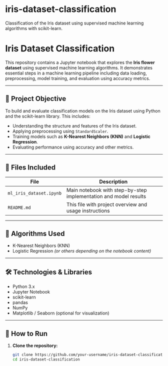 # iris-dataset-classification
Classification of the Iris dataset using supervised machine learning algorithms with scikit-learn.
# Iris Dataset Classification

This repository contains a Jupyter notebook that explores the **Iris flower dataset** using supervised machine learning algorithms. It demonstrates essential steps in a machine learning pipeline including data loading, preprocessing, model training, and evaluation using accuracy metrics.

---

## 📘 Project Objective

To build and evaluate classification models on the Iris dataset using Python and the scikit-learn library. This includes:

- Understanding the structure and features of the Iris dataset.
- Applying preprocessing using `StandardScaler`.
- Training models such as **K-Nearest Neighbors (KNN)** and **Logistic Regression**.
- Evaluating performance using accuracy and other metrics.

---

## 📁 Files Included

| File | Description |
|------|-------------|
| `ml_iris_dataset.ipynb` | Main notebook with step-by-step implementation and model results |
| `README.md` | This file with project overview and usage instructions |

---

## 🧪 Algorithms Used

- K-Nearest Neighbors (KNN)
- Logistic Regression *(or others depending on the notebook content)*

---

## 🛠️ Technologies & Libraries

- Python 3.x
- Jupyter Notebook
- scikit-learn
- pandas
- NumPy
- Matplotlib / Seaborn (optional for visualization)

---

## 🚀 How to Run

1. **Clone the repository:**
   ```bash
   git clone https://github.com/your-username/iris-dataset-classification.git
   cd iris-dataset-classification
